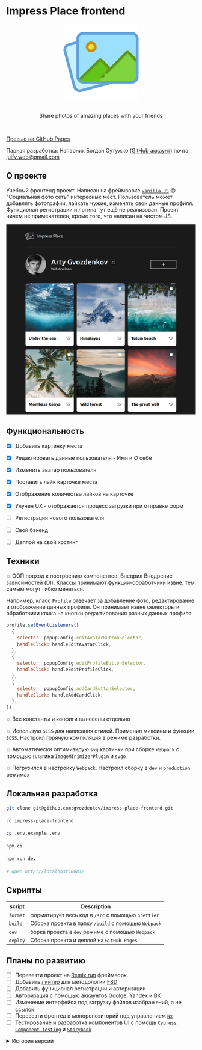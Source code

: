 # Impress Place frontend

<div align="center">
  <a href="https://gvozdenkov.github.io/algoschool/">
    <img src="README_static/logo.svg" alt="Fibonacci Algorithmic School logo" height="200">
  </a>
  <br/><br/>
  <p align="center">Share photos of amazing places with your friends</p>
  <br/>
</div>

[Превью на GitHub Pages](https://gvozdenkov.github.io/impress-place-frontend/)

Парная разработка: Напарник Богдан Сутужко
([GitHub аккаунт](https://github.com/julfy-bs)) почта: julfy.web@gmail.com

## О проекте

Учебный фронтенд проект. Написан на фреймворке
[`vanilla JS`](http://vanilla-js.com/) :smile: "Социальная фото сеть" интересных
мест. Пользователь может добавлять фотографии, лайкать чужие, изменять свои
данные профиля. Функционал регистрации и логина тут ещё не реализован. Проект
ничем не примечателен, кроме того, что написан на чистом JS.

![frontend preview](README_static/cover.png)

## Функциональность

- [x] Добавить картинку места
- [x] Редактировать данные пользователя - Имя и О себе
- [x] Изменить аватар пользователя
- [x] Поставить лайк карточке места
- [x] Отображение количества лайков на карточке
- [x] Улучен UX - отображается процесс загрузки при отправке форм

- [ ] Регистрация нового пользователя
- [ ] Свой бэкенд
- [ ] Деплой на свой хостинг

## Техники

:boom: ООП подход к построению компонентов. Внедрил Внедрение зависимостей (DI).
Классы принимают функции-обработчики извне, тем самым могут гибко меняться.

Например, класс `Profile` отвечает за добавление фото, редактирование и
отображение данных профиля. Он принимает извне селекторы и обработчики клика на
кнопки редактирования разных данных профиля:

```js
profile.setEventListeners([
  {
    selector: popupConfig.editAvatarButtonSelector,
    handleClick: handleEditAvatarClick,
  },
  {
    selector: popupConfig.editProfileButtonSelector,
    handleClick: handleEditProfileClick,
  },
  {
    selector: popupConfig.addCardButtonSelector,
    handleClick: handleAddCardClick,
  },
]);
```

:boom: Все константы и конфиги вынесены отдельно

:boom: Использую `SCSS` для написания стилей. Применил миксины и функции `SCSS`.
Настроил горячую компиляция в режиме разработки.

:boom: Автоматически оптимизирую `svg` картинки при сборке `Webpack` с помощью
плагина `ImageMinimizerPlugin` и `svgo`

:boom: Погрузился в настройку `Webpack`. Настроил сборку в `dev` и `production`
режимах

## Локальная разработка

```bash
git clone git@github.com:gvozdenkov/impress-place-frontend.git

cd impress-place-frontend

cp .env.example .env

npm ci

npm run dev

# open http://localhost:8081/
```

## Скрипты

| script   | Description                                         |
| -------- | --------------------------------------------------- |
| `format` | форматирует весь код в `/src` с помощью `prettier`  |
| `build`  | Сборка проекта в папку `/build` с помощью `Webpack` |
| `dev`    | борка проекта в `dev` режиме с помощью `Webpack`    |
| `deploy` | Сборка проекта и деплой на `GitHub Pages`           |

## Планы по развитию

- [ ] Перевезти проект на [Remix.run](https://remix.run/) фреймворк.
- [ ] Добавить [линтер](https://github.com/feature-sliced/steiger) для
      методологии
      [FSD](https://feature-sliced.design/ru/docs/get-started/overview)
- [ ] Добавить функционал регистрации и авторизации
- [ ] Авторизация с помощью аккаунтов Goolge, Yandex и ВК
- [ ] Изменение интерфейса под загрузку файлов изображений, а не ссылок
- [ ] Перевезти фронтед в монорепозиторий под управлением
      [`Nx`](https://nx.dev/)
- [ ] Тестирование и разработка компонентов UI с помощь
      [`Cypress Component Testing`](https://docs.cypress.io/guides/component-testing/overview)
      и [`Storybook`](https://storybook.js.org/)

<details>
<summary>История версий</summary>

## Изменения в версии 1.2.0

- Переработали код в ООП парадигме
- Добавили алерт с ошибкой

## Изменения в версии 1.1.0

- Валидация всех форм. Модуль validate.js
- Подключен внешний API для хранения всех данных сервиса
- Все изменяемые данные сохраняются на сервере
- Попап подтверждения удаления карточки
- структурно разделена отрисовка элементов и работа с API

## Версия 1.0.0

Исходные 6 карточек генерируются с помощью JS (эмуляция загрузки с сервера)

Добавлена функциональность фронтенда. Без БД:

1. Попап Редактировать профиль - вносит изменение на странице в профиль
2. Попап Добавить место - добавляет новую кароточку с фото места
3. У кароточек работает лай
4. Карточку можно удалить (корзина в угул карточки)
5. При клике на фото карточки появляется попап с картинкой кароточки

</details>
